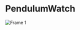 ﻿# PendulumWatch
![Frame 1](https://github.com/CherifiMi/PendulumWatch/assets/98290339/86377de9-3d6c-4747-8082-10c19f42355d)
